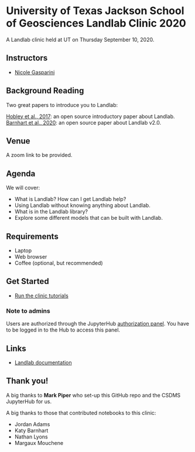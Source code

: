# University of Texas Jackson School of Geosciences Landlab Clinic 2020

A Landlab clinic held at UT on Thursday September 10, 2020.


## Instructors

* [Nicole Gasparini](https://sse.tulane.edu/eens/faculty/gasparini)


## Background Reading 

Two great papers to introduce you to Landlab:

   [Hobley et al., 2017](https://www.earth-surf-dynam.net/5/21/2017/esurf-5-21-2017.html): an open source introductory paper about Landlab. 
   [Barnhart et al., 2020](https://esurf.copernicus.org/articles/8/379/2020/): an open source paper about Landlab v2.0.

## Venue

A zoom link to be provided.

## Agenda

We will cover:

* What is Landlab? How can I get Landlab help?
* Using Landlab without knowing anything about Landlab.
* What is in the Landlab library?
* Explore some different models that can be built with Landlab. 


## Requirements

* Laptop
* Web browser
* Coffee (optional, but recommended)

## Get Started

* [Run the clinic tutorials](https://csdms.rc.colorado.edu/hub/user-redirect/git-pull?repo=https%3A%2F%2Fgithub.com%2Flandlab%2FUT_Landlab_Clinic&urlpath=tree%2FUT_Landlab_Clinic%2Fnotebooks%2Findex.ipynb&branch=master)

### Note to admins

Users are authorized through the JupyterHub
[authorization panel](https://csdms.rc.colorado.edu/hub/authorize).
You have to be logged in to the Hub to access this panel.


## Links

* [Landlab documentation](https://landlab.readthedocs.io/en/v2_dev/)


## Thank you!

A big thanks to **Mark Piper** who set-up this GitHub repo and the CSDMS JupyterHub for us.

A big thanks to those that contributed notebooks to this clinic:

*  Jordan Adams
*  Katy Barnhart
*  Nathan Lyons
*  Margaux Mouchene
